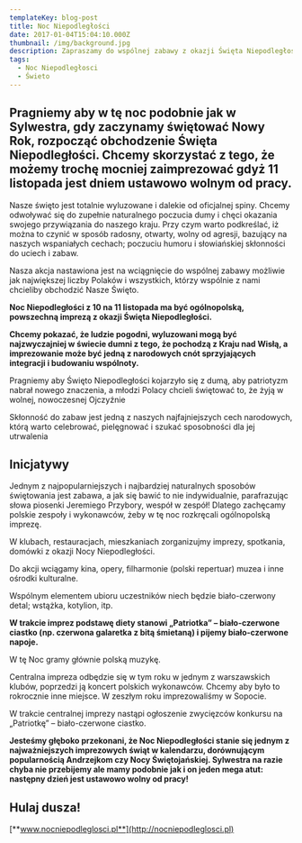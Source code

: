 ```yaml
---
templateKey: blog-post
title: Noc Niepodległości
date: 2017-01-04T15:04:10.000Z
thumbnail: /img/background.jpg
description: Zapraszamy do wspólnej zabawy z okazji Święta Niepodległości!
tags:
  - Noc Niepodległosci
  - Świeto
---
```

## **Pragniemy aby w tę noc podobnie jak w Sylwestra, gdy zaczynamy świętować Nowy Rok, rozpocząć obchodzenie Święta Niepodległości. Chcemy skorzystać z tego, że możemy trochę mocniej zaimprezować gdyż 11 listopada jest dniem ustawowo wolnym od pracy.**

Nasze święto jest totalnie wyluzowane i dalekie od oficjalnej spiny. Chcemy odwoływać się do zupełnie naturalnego poczucia dumy i chęci okazania swojego przywiązania do naszego kraju. Przy czym warto podkreślać, iż można to czynić w sposób radosny, otwarty, wolny od agresji, bazujący na naszych wspaniałych cechach; poczuciu humoru i słowiańskiej skłonności do uciech i zabaw.

Nasza akcja nastawiona jest na wciągnięcie do wspólnej zabawy możliwie jak największej liczby Polaków i wszystkich, którzy wspólnie z nami chcieliby obchodzić Nasze Święto.

**Noc Niepodległości z 10 na 11 listopada ma być ogólnopolską, powszechną imprezą z okazji Święta Niepodległości.**

**Chcemy pokazać, że ludzie pogodni, wyluzowani mogą być najzwyczajniej w świecie dumni z tego, że pochodzą z Kraju nad Wisłą, a imprezowanie może być jedną z narodowych cnót sprzyjających integracji i budowaniu wspólnoty.**

Pragniemy aby Święto Niepodległości kojarzyło się z dumą, aby patriotyzm nabrał nowego znaczenia, a młodzi Polacy chcieli świętować to, że żyją w wolnej, nowoczesnej Ojczyźnie

Skłonność do zabaw jest jedną z naszych najfajniejszych cech narodowych, którą warto celebrować, pielęgnować i szukać sposobności dla jej utrwalenia

## **Inicjatywy**

Jednym z najpopularniejszych i najbardziej naturalnych sposobów świętowania jest zabawa, a jak się bawić to nie indywidualnie, parafrazując słowa piosenki Jeremiego Przybory, wespół w zespół! Dlatego zachęcamy polskie zespoły i wykonawców, żeby w tę noc rozkręcali ogólnopolską imprezę.

W klubach, restauracjach, mieszkaniach zorganizujmy imprezy, spotkania, domówki z okazji Nocy Niepodległości.

Do akcji wciągamy kina, opery, filharmonie (polski repertuar) muzea i inne ośrodki kulturalne.

Wspólnym elementem ubioru uczestników niech będzie biało-czerwony detal; wstążka, kotylion, itp.

**W trakcie imprez podstawę diety stanowi „Patriotka” – biało-czerwone ciastko (np. czerwona galaretka z bitą śmietaną) i pijemy biało-czerwone napoje.**

W tę Noc gramy głównie polską muzykę.

Centralna impreza odbędzie się w tym roku w jednym z warszawskich klubów, poprzedzi ją koncert polskich wykonawców. Chcemy aby było to rokrocznie inne miejsce. W zeszłym roku imprezowaliśmy w Sopocie.

W trakcie centralnej imprezy nastąpi ogłoszenie zwycięzców konkursu na „Patriotkę” – biało-czerwone ciastko.

**Jesteśmy głęboko przekonani, że Noc Niepodległości stanie się jednym z najważniejszych imprezowych świąt w kalendarzu, dorównującym popularnością Andrzejkom czy Nocy Świętojańskiej. Sylwestra na razie chyba nie przebijemy ale mamy podobnie jak i on jeden mega atut: następny dzień jest ustawowo wolny od pracy!**

## Hulaj dusza!

[**www.nocniepodleglosci.pl**](http://nocniepodleglosci.pl)
